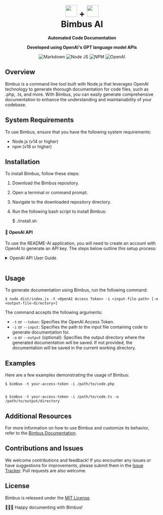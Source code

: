 <body>
    <div align="center">
        <h1 align="center">
            <img src="https://raw.githubusercontent.com/bitgangstudio/bimbus-cli/master/icons/bgs.png" width="38" /> + 
            <img src="https://raw.githubusercontent.com/bitgangstudio/bimbus-cli/master/icons/openai.png" width="38" />
            <br/>
            Bimbus AI
        </h1>
        <p><strong>Automated Code Documentation</strong></p>
        <p><strong>Developed using OpenAI's GPT language model APIs</strong></p>
        <p align="center">
            <img src="https://img.shields.io/badge/Markdown-000000.svg?stylee&logo=Markdown&logoColor=white" alt="Markdown" />
            <img src="https://img.shields.io/badge/Node.js-339933.svg?style=flat&logo=node.js&logoColor=white" alt="Node JS" />
            <img src="https://img.shields.io/badge/npm-CB3837.svg?style=flat&logo=npm&logoColor=white" alt="NPM" />
            <img src="https://img.shields.io/badge/OpenAI-412991.svg?stylee&logo=OpenAI&logoColor=white" alt="OpenAI" />
        </p>
    </div>
</body>

Overview
-------------------

Bimbus is a command line tool built with Node.js that leverages OpenAI technology to generate thorough documentation for code files, such as .php, .ts, and more. With Bimbus, you can easily generate comprehensive documentation to enhance the understanding and maintainability of your codebase.

System Requirements
-------------------

To use Bimbus, ensure that you have the following system requirements:

*   Node.js (v14 or higher)
*   npm (v18 or higher)

Installation
------------

To install Bimbus, follow these steps:

1.  Download the Bimbus repository.
2.  Open a terminal or command prompt.
3.  Navigate to the downloaded repository directory.
4.  Run the following bash script to install Bimbus:

    $ ./install.sh
    

#### 🔐 OpenAI API

To use the README-AI application, you will need to create an account with OpenAI to generate an API key. The steps below outline this setup process:

<details closed><summary>OpenAI API User Guide</summary>

1. Go to the [OpenAI website](https://platform.openai.com/).
2. Click the "Sign up for free" button.
3. Fill out the registration form with your information and agree to the terms of service.
4. Once logged in, click on the "API" tab.
5. Follow the instructions to create a new API key.
6. Copy the API key and keep it in a secure place.

</details>
<br>

Usage
-----

To generate documentation using Bimbus, run the following command:

    $ node dist/index.js -t <OpenAI Access Token> -i <input-file-path> [-o <output-file-directory>]
    

The command accepts the following arguments:

*   `-t` or `--token`: Specifies the OpenAI Access Token.
*   `-i` or `--input`: Specifies the path to the input file containing code to generate documentation for.
*   `-o` or `--output` (optional): Specifies the output directory where the generated documentation will be saved. If not provided, the documentation will be saved in the current working directory.

Examples
--------

Here are a few examples demonstrating the usage of Bimbus:

    $ bimbus -t your-access-token -i /path/to/code.php
    

    $ bimbus -t your-access-token -i /path/to/code.ts -o /path/to/output/directory
    

Additional Resources
--------------------

For more information on how to use Bimbus and customize its behavior, refer to the [Bimbus Documentation](https://link-to-bimbus-documentation).

Contributions and Issues
------------------------

We welcome contributions and feedback! If you encounter any issues or have suggestions for improvements, please submit them in the [Issue Tracker](https://link-to-issue-tracker). Pull requests are also welcome.

License
-------

Bimbus is released under the [MIT License](https://link-to-license).

📝👩‍💻 Happy documenting with Bimbus!